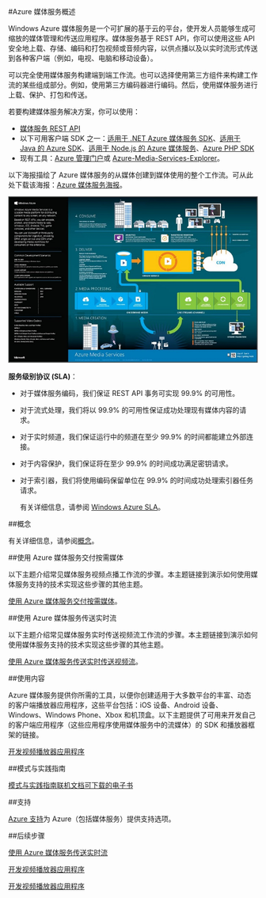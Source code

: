 <properties 
	pageTitle="Azure 媒体服务概述" 
	description="本部分提供 Azure 媒体服务的概述" 
	services="media-services" 
	documentationCenter="" 
	authors="Juliako" 
	manager="dwrede" 
	editor=""/>

<tags 
	ms.service="media-services" 
	ms.date="08/11/2015"
	wacn.date="10/03/2015"/>

#Azure 媒体服务概述

Windows Azure 媒体服务是一个可扩展的基于云的平台，使开发人员能够生成可缩放的媒体管理和传送应用程序。媒体服务基于 REST API，你可以使用这些 API 安全地上载、存储、编码和打包视频或音频内容，以供点播以及以实时流形式传送到各种客户端（例如，电视、电脑和移动设备）。

可以完全使用媒体服务构建端到端工作流。也可以选择使用第三方组件来构建工作流的某些组成部分。例如，使用第三方编码器进行编码。然后，使用媒体服务进行上载、保护、打包和传送。

若要构建媒体服务解决方案，你可以使用：

- [媒体服务 REST API](https://msdn.microsoft.com/zh-cn/library/azure/hh973617.aspx)
- 以下可用客户端 SDK 之一：[适用于 .NET Azure 媒体服务 SDK](https://github.com/Azure/azure-sdk-for-media-services)、[适用于 Java 的 Azure SDK](https://github.com/Azure/azure-sdk-for-java)、[适用于 Node.js 的 Azure 媒体服务](https://github.com/fritzy/node-azure-media)、[Azure PHP SDK](https://github.com/Azure/azure-sdk-for-php)
- 现有工具：[Azure 管理门户](http://manage.windowsazure.cn/)或 [Azure-Media-Services-Explorer](https://github.com/Azure/Azure-Media-Services-Explorer)。


以下海报描绘了 Azure 媒体服务的从媒体创建到媒体使用的整个工作流。可从此处下载该海报：[Azure 媒体服务海报](http://www.microsoft.com/download/details.aspx?id=38195)。

![概述][overview]

**服务级别协议 (SLA)**：

- 对于媒体服务编码，我们保证 REST API 事务可实现 99.9% 的可用性。
- 对于流式处理，我们将以 99.9% 的可用性保证成功处理现有媒体内容的请求。
- 对于实时频道，我们保证运行中的频道在至少 99.9% 的时间都能建立外部连接。
- 对于内容保护，我们保证将在至少 99.9% 的时间成功满足密钥请求。
- 对于索引器，我们将使用编码保留单位在 99.9% 的时间成功处理索引器任务请求。

	有关详细信息，请参阅 [Windows Azure SLA](http://www.windowsazure.cn/support/legal/sla)。

##概念

有关详细信息，请参阅[概念](/documentation/articles/media-services-concepts)。


##使用 Azure 媒体服务交付按需媒体

以下主题介绍常见媒体服务视频点播工作流的步骤。本主题链接到演示如何使用媒体服务支持的技术实现这些步骤的其他主题。

[使用 Azure 媒体服务交付按需媒体](/documentation/articles/media-services-video-on-demand-workflow)。

##使用 Azure 媒体服务传送实时流

以下主题介绍常见媒体服务实时传送视频流工作流的步骤。本主题链接到演示如何使用媒体服务支持的技术实现这些步骤的其他主题。

[使用 Azure 媒体服务传送实时传送视频流](/documentation/articles/media-services-live-streaming-workflow)。

##使用内容

Azure 媒体服务提供你所需的工具，以便你创建适用于大多数平台的丰富、动态的客户端播放器应用程序，这些平台包括：iOS 设备、Android 设备、Windows、Windows Phone、Xbox 和机顶盒。以下主题提供了可用来开发自己的客户端应用程序（这些应用程序使用媒体服务中的流媒体）的 SDK 和播放器框架的链接。

[开发视频播放器应用程序](/documentation/articles/media-services-develop-video-players)

##模式与实践指南

[模式与实践指南](https://wamsg.codeplex.com/)[联机文档](https://msdn.microsoft.com/zh-cn/library/dn735912.aspx)[可下载的电子书](https://www.microsoft.com/download/details.aspx?id=42629)

##支持

[Azure 支持](http://www.windowsazure.cn/support/plans/)为 Azure（包括媒体服务）提供支持选项。

##后续步骤

[使用 Azure 媒体服务传送实时流](/documentation/articles/media-services-live-streaming-workflow)

[开发视频播放器应用程序](/documentation/articles/media-services-develop-video-players)
 
[开发视频播放器应用程序](/documentation/articles/media-services-develop-video-players)


<!-- Images -->
[overview]: ./media/media-services-overview/media-services-overview.png

<!---HONumber=71-->